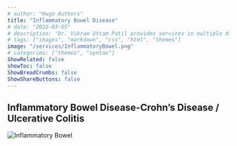 ```yaml
---
# author: "Hugo Authors"
title: "Inflammatory Bowel Disease"
# date: "2022-03-05"
# description: "Dr. Vikram Uttam Patil provides services in multiple disorders"
# tags: ["images", "markdown", "css", "html", "themes"]
image: "/services/InflammatoryBowel.png"
# categories: ["themes", "syntax"]
ShowRelated: false
showToc: false
ShowBreadCrumbs: false
ShowShareButtons: false
---
```


## Inflammatory Bowel Disease-Crohn’s Disease / Ulcerative Colitis

![Inflammatory Bowel](/services/InflammatoryBowel.png)
